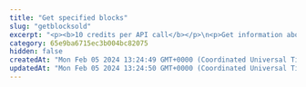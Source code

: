 ```yaml
---
title: "Get specified blocks"
slug: "getblocksold"
excerpt: "<p><b>10 credits per API call</b></p>\n<p>Get information about blocks (when they were added, how many NFTs and events were ingested and list of transaction hashes that were processed within them) on the following blockchains:</p>\n<ul>\n<li>Celo - celo / celo-testnet</li>\n<li>Ethereum - ethereum / ethereum-sepolia</li>\n<li>BNB (Binance) Smart Chain - bsc / bsc-testnet</li>\n<li>Polygon - polygon / polygon-mumbai</li>\n<li>Horizen EON - eon-mainnet</li>\n<li>Chiliz - chiliz-mainnet</li>\n</ul>\n<p>To get started, provide a chain and specify one of the filters listed below (combination of these filters is not allowed):</p>\n<ul>\n<li>List of block numbers separated by comma</li>\n<li>Range of block numbers</li>\n<li>Date range when blocks were processed</li>\n</ul>"
category: 65e9ba6715ec3b004bc82075
hidden: false
createdAt: "Mon Feb 05 2024 13:24:49 GMT+0000 (Coordinated Universal Time)"
updatedAt: "Mon Feb 05 2024 13:24:50 GMT+0000 (Coordinated Universal Time)"
---
```

